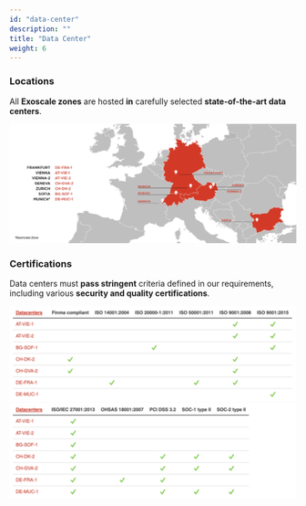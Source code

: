 ```yaml
---
id: "data-center"
description: ""
title: "Data Center"
weight: 6
---
```


### Locations

All **Exoscale zones** are hosted **in** carefully selected **state-of-the-art data centers**. 

![dc-location](dc-location.png) 

### Certifications

Data centers must **pass stringent** criteria defined in our requirements, including various **security and quality certifications**.

![dc-cert1](dc-cert1.png) 
![dc-cert2](dc-cert2.png) 